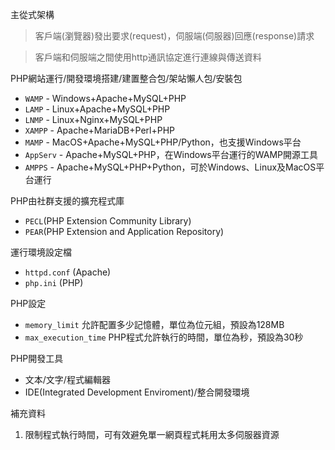主從式架構
>客戶端(瀏覽器)發出要求(request)，伺服端(伺服器)回應(response)請求

>客戶端和伺服端之間使用http通訊協定進行連線與傳送資料

PHP網站運行/開發環境搭建/建置整合包/架站懶人包/安裝包
* `WAMP` - Windows+Apache+MySQL+PHP
* `LAMP` - Linux+Apache+MySQL+PHP
* `LNMP` - Linux+Nginx+MySQL+PHP
* `XAMPP` - Apache+MariaDB+Perl+PHP
* `MAMP` - MacOS+Apache+MySQL+PHP/Python，也支援Windows平台
* `AppServ` - Apache+MySQL+PHP，在Windows平台運行的WAMP開源工具
* `AMPPS` - Apache+MySQL+PHP+Python，可於Windows、Linux及MacOS平台運行

PHP由社群支援的擴充程式庫
* `PECL`(PHP Extension Community Library)
* `PEAR`(PHP Extension and Application Repository)

運行環境設定檔
* `httpd.conf` (Apache)
* `php.ini` (PHP)

PHP設定
* `memory_limit` 允許配置多少記憶體，單位為位元組，預設為128MB
* `max_execution_time` PHP程式允許執行的時間，單位為秒，預設為30秒

PHP開發工具
* 文本/文字/程式編輯器
* IDE(Integrated Development Enviroment)/整合開發環境

補充資料
1. 限制程式執行時間，可有效避免單一網頁程式耗用太多伺服器資源